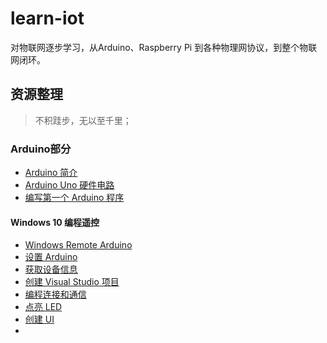 # learn-iot
对物联网逐步学习，从Arduino、Raspberry Pi 到各种物理网协议，到整个物联网闭环。

## 资源整理
> 不积跬步，无以至千里；

### Arduino部分
* [Arduino 简介](http://blog.csdn.net/sdsunhui/article/details/50927959)
* [Arduino Uno 硬件电路](http://blog.csdn.net/sdsunhui/article/details/50931158)
* [编写第一个 Arduino 程序](http://blog.csdn.net/sdsunhui/article/details/50931343)

#### Windows 10 编程遥控
* [Windows Remote Arduino](http://blog.csdn.net/royaljinchen/article/details/51050710)
* [设置 Arduino](http://blog.csdn.net/royaljinchen/article/details/51050795)
* [获取设备信息](http://blog.csdn.net/royaljinchen/article/details/51050842)
* [创建 Visual Studio 项目](http://blog.csdn.net/royaljinchen/article/details/51050870)
* [编程连接和通信](http://blog.csdn.net/royaljinchen/article/details/51050948)
* [点亮 LED](http://blog.csdn.net/royaljinchen/article/details/51051230)
* [创建 UI](http://blog.csdn.net/royaljinchen/article/details/51051272)
* 
